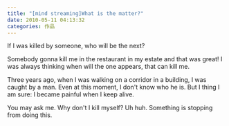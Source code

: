 ```yaml
---
title: "[mind streaming]What is the matter?"
date: 2010-05-11 04:13:32
categories: 作品
---
```


If I was killed by someone, who will be the next?  
  
Somebody gonna kill me in the restaurant in my estate and that was great! I was always thinking when will the one appears, that can kill me.  
  
Three years ago, when I was walking on a corridor in a building, I was caught by a man. Even at this moment, I don't know who he is. But I thing I am sure: I became painful when I keep alive.  
  
You may ask me. Why don't I kill myself? Uh huh. Something is stopping from doing this.